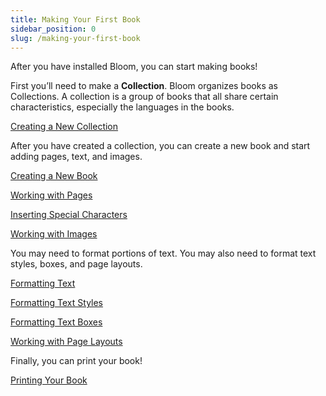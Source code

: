 ```yaml
---
title: Making Your First Book
sidebar_position: 0
slug: /making-your-first-book
---
```




After you have installed Bloom, you can start making books! 


First you’ll need to make a **Collection**. Bloom organizes books as Collections. A collection is a group of books that all share certain characteristics, especially the languages in the books.  


[Creating a New Collection](/creating-a-new-collection)


After you have created a collection, you can create a new book and start adding pages, text, and images. 


[Creating a New Book](/creating-a-new-book)


[Working with Pages](/working-with-pages)


[Inserting Special Characters](/8f11820d-5665-4eda-a251-4a06163ac6d5)


[Working with Images](/working-with-images)


You may need to format portions of text. You may also need to format text styles, boxes, and page layouts. 


[Formatting Text](/formatting-text)


[Formatting Text Styles](/formatting-text-styles)


[Formatting Text Boxes](/formatting-text-boxes)


[Working with Page Layouts](/working-with-page-layouts)


Finally, you can print your book! 


[Printing Your Book](/printing-your-book)

